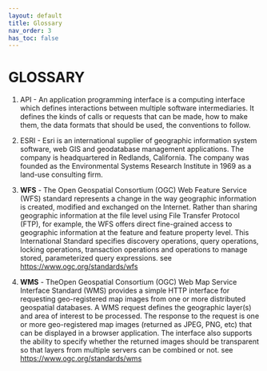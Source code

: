 ```yaml
---
layout: default
title: Glossary
nav_order: 3
has_toc: false
---
```


# GLOSSARY

1. API - An application programming interface is a computing interface which defines interactions between multiple software intermediaries. It defines the kinds of calls or requests that can be made, how to make them, the data formats that should be used, the conventions to follow.

2. ESRI - Esri is an international supplier of geographic information system software, web GIS and geodatabase management applications. The company is headquartered in Redlands, California. The company was founded as the Environmental Systems Research Institute in 1969 as a land-use consulting firm.

3. <b>WFS</b> - The Open Geospatial Consortium (OGC) Web Feature Service (WFS) standard represents a change in the way geographic information is created, modified and exchanged on the Internet. Rather than sharing geographic information at the file level using File Transfer Protocol (FTP), for example, the WFS offers direct fine-grained access to geographic information at the feature and feature property level. This International Standard specifies discovery operations, query operations, locking operations, transaction operations and operations to manage stored, parameterized query expressions. see <https://www.ogc.org/standards/wfs>

4. <b>WMS</b> - TheOpen Geospatial Consortium (OGC) Web Map Service Interface Standard (WMS) provides a simple HTTP interface for requesting geo-registered map images from one or more distributed geospatial databases. A WMS request defines the geographic layer(s) and area of interest to be processed. The response to the request is one or more geo-registered map images (returned as JPEG, PNG, etc) that can be displayed in a browser application. The interface also supports the ability to specify whether the returned images should be transparent so that layers from multiple servers can be combined or not. see <https://www.ogc.org/standards/wms>


